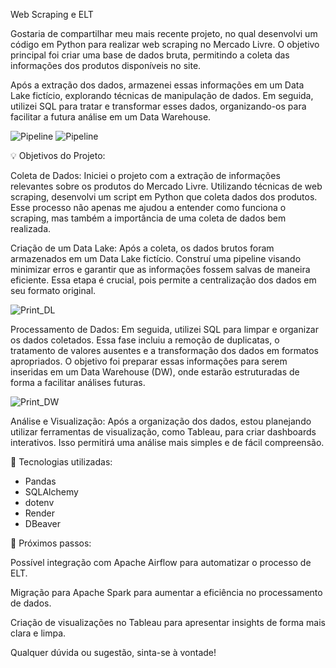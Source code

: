 Web Scraping e ELT

Gostaria de compartilhar meu mais recente projeto, no qual desenvolvi um código em Python para realizar web scraping no Mercado Livre. O objetivo principal foi criar uma base de dados bruta, permitindo a coleta das informações dos produtos disponíveis no site.

Após a extração dos dados, armazenei essas informações em um Data Lake fictício, explorando técnicas de manipulação de dados. Em seguida, utilizei SQL para tratar e transformar esses dados, organizando-os para facilitar a futura análise em um Data Warehouse.

![Pipeline](https://github.com/user-attachments/assets/232ac03c-b004-4dd9-9326-b7509075212c)
![Pipeline](https://github.com/user-attachments/assets/9ca482c3-2908-4da0-ad6c-110cd38603e2)

💡 Objetivos do Projeto:

Coleta de Dados: Iniciei o projeto com a extração de informações relevantes sobre os produtos do Mercado Livre. Utilizando técnicas de web scraping, desenvolvi um script em Python que coleta dados dos produtos. Esse processo não apenas me ajudou a entender como funciona o scraping, mas também a importância de uma coleta de dados bem realizada.

Criação de um Data Lake: Após a coleta, os dados brutos foram armazenados em um Data Lake fictício. Construí uma pipeline visando minimizar erros e garantir que as informações fossem salvas de maneira eficiente. Essa etapa é crucial, pois permite a centralização dos dados em seu formato original.

![Print_DL](https://github.com/user-attachments/assets/a91ee594-f199-4180-a184-dc8e6f29b3f9)

Processamento de Dados: Em seguida, utilizei SQL para limpar e organizar os dados coletados. Essa fase incluiu a remoção de duplicatas, o tratamento de valores ausentes e a transformação dos dados em formatos apropriados. O objetivo foi preparar essas informações para serem inseridas em um Data Warehouse (DW), onde estarão estruturadas de forma a facilitar análises futuras.

![Print_DW](https://github.com/user-attachments/assets/b98d8737-ee12-4549-932a-759be05eddb2)

Análise e Visualização: Após a organização dos dados, estou planejando utilizar ferramentas de visualização, como Tableau, para criar dashboards interativos. Isso permitirá uma análise mais simples e de fácil compreensão.

🔧 Tecnologias utilizadas:

- Pandas
- SQLAlchemy
- dotenv
- Render
- DBeaver

🚀 Próximos passos:

Possível integração com Apache Airflow para automatizar o processo de ELT.

Migração para Apache Spark para aumentar a eficiência no processamento de dados.

Criação de visualizações no Tableau para apresentar insights de forma mais clara e limpa.

Qualquer dúvida ou sugestão, sinta-se à vontade!
